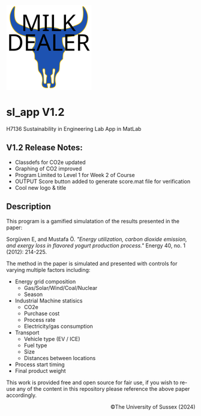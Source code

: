 ![alt text](./res/slp_app_2_large.svg)

# sl_app V1.2 
H7136 Sustainability in Engineering Lab App in MatLab

## V1.2 Release Notes:
- Classdefs for CO2e updated
- Graphing of CO2 improved 
- Program Limited to Level 1 for Week 2 of Course
- OUTPUT Score button added to generate score.mat file for verification
- Cool new logo & title

## Description
This program is a gamified simulatation of the results presented in the paper:

Sorgüven E, and Mustafa Ö. *"Energy utilization, carbon dioxide emission, and exergy loss in flavored yogurt production process."* Energy 40, no. 1 (2012): 214-225.

The method in the paper is simulated and presented with controls for varying multiple factors including:
- Energy grid composition
    - Gas/Solar/Wind/Coal/Nuclear
    - Season
- Industrial Machine statisics
    - CO2e
    - Purchase cost
    - Process rate
    - Electricity/gas consumption
- Transport
    - Vehicle type (EV / ICE)
    - Fuel type
    - Size
    - Distances between locations
- Process start timing
- Final product weight

This work is provided free and open source for fair use, if you wish to re-use any of the content in this repository please reference the above paper accordingly.

<div align="right">©The University of Sussex (2024)</div>
